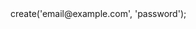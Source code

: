 <?php

use Appwrite\Client;
use Appwrite\Services\Account;

$client = new Client();

$account = new Account($client);

$result = $account->create('email@example.com', 'password');